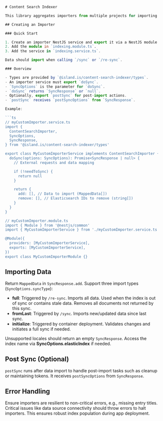 ````ts
# Content Search Indexer

This library aggregates importers from multiple projects for importing data into Elasticsearch, used by the content search engine.

## Creating an Importer

### Quick Start

1. Create an importer NestJS service and export it via a NestJS module.
2. Add the module in `indexing.module.ts`.
3. Add the service in `indexing.service.ts`.

Data should import when calling `/sync` or `/re-sync`.

### Overview

- Types are provided by `@island.is/content-search-indexer/types`.
- An importer service must export `doSync`.
- `SyncOptions` is the parameter for `doSync`.
- `doSync` returns `SyncResponse` or `null`.
- Optionally, export `postSync` for post-import actions.
- `postSync` receives `postSyncOptions` from `SyncResponse`.

Example:

```ts
// myCustomImporter.service.ts
import {
  ContentSearchImporter,
  SyncOptions,
  SyncResponse,
} from '@island.is/content-search-indexer/types'

export class MyCustomImporterService implements ContentSearchImporter {
  doSync(options: SyncOptions): Promise<SyncResponse | null> {
    // External requests and data mapping

    if (!needToSync) {
      return null
    }

    return {
      add: [], // Data to import (MappedData[])
      remove: [], // Elasticsearch IDs to remove (string[])
    }
  }
}

// myCustomImporter.module.ts
import { Module } from '@nestjs/common'
import { MyCustomImporterService } from './myCustomImporter.service.ts'

@Module({
  providers: [MyCustomImporterService],
  exports: [MyCustomImporterService],
})
export class MyCustomImporterModule {}
````

## Importing Data

Return `MappedData` in `SyncResponse.add`. Support three import types (`SyncOptions.syncType`):

- **full**: Triggered by `/re-sync`. Imports all data. Used when the index is out of sync or contains stale data. Removes all documents not returned by this sync.
- **fromLast**: Triggered by `/sync`. Imports new/updated data since last sync.
- **initialize**: Triggered by container deployment. Validates changes and initiates a full sync if needed.

Unsupported locales should return an empty `SyncResponse`. Access the index name via **SyncOptions.elasticIndex** if needed.

## Post Sync (Optional)

`postSync` runs after data import to handle post-import tasks such as cleanup or maintaining tokens. It receives `postSyncOptions` from `SyncResponse`.

## Error Handling

Ensure importers are resilient to non-critical errors, e.g., missing entry titles. Critical issues like data source connectivity should throw errors to halt importers. This ensures robust index population during app deployment.

```

```
